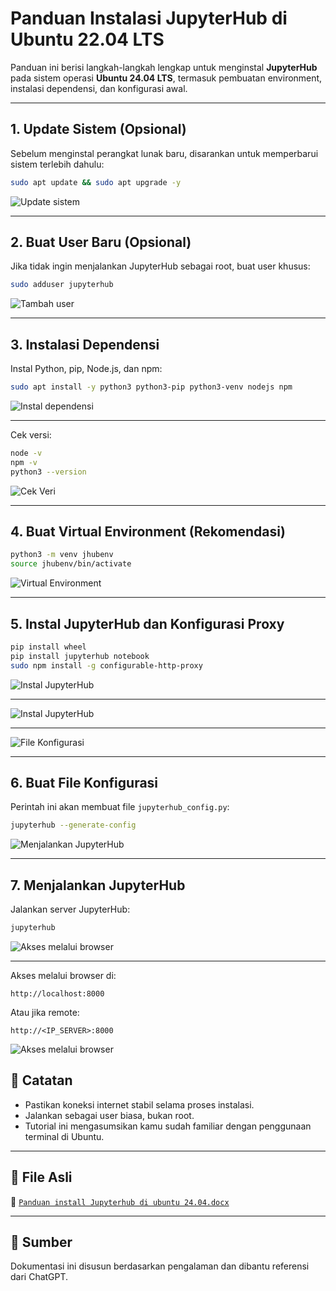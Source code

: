 # Panduan Instalasi JupyterHub di Ubuntu 22.04 LTS

Panduan ini berisi langkah-langkah lengkap untuk menginstal **JupyterHub** pada sistem operasi **Ubuntu 24.04 LTS**, termasuk pembuatan environment, instalasi dependensi, dan konfigurasi awal.

---

## 1. Update Sistem (Opsional)

Sebelum menginstal perangkat lunak baru, disarankan untuk memperbarui sistem terlebih dahulu:

```bash
sudo apt update && sudo apt upgrade -y
```

![Update sistem](images/jupyter_step1.png)

---

## 2. Buat User Baru (Opsional)

Jika tidak ingin menjalankan JupyterHub sebagai root, buat user khusus:

```bash
sudo adduser jupyterhub
```

![Tambah user](images/jupyter_step2.png)

---

## 3. Instalasi Dependensi

Instal Python, pip, Node.js, dan npm:

```bash
sudo apt install -y python3 python3-pip python3-venv nodejs npm
```

![Instal dependensi](images/jupyter_step3.png)

---

Cek versi:

```bash
node -v
npm -v
python3 --version
```

![Cek Veri](images/jupyter_step4.png)

---

## 4. Buat Virtual Environment (Rekomendasi)

```bash
python3 -m venv jhubenv
source jhubenv/bin/activate
```

![Virtual Environment](images/jupyter_step5.png)

---

## 5. Instal JupyterHub dan Konfigurasi Proxy

```bash
pip install wheel
pip install jupyterhub notebook
sudo npm install -g configurable-http-proxy
```

![Instal JupyterHub](images/jupyter_step6.png)

---

![Instal JupyterHub](images/jupyter_step7.png)

---

![File Konfigurasi](images/jupyter_step8.png)

---

## 6. Buat File Konfigurasi

Perintah ini akan membuat file `jupyterhub_config.py`:

```bash
jupyterhub --generate-config
```


![Menjalankan JupyterHub](images/jupyter_step9.png)

---

## 7. Menjalankan JupyterHub

Jalankan server JupyterHub:

```bash
jupyterhub
```

![Akses melalui browser](images/jupyter_step10.png)

---


Akses melalui browser di:

```
http://localhost:8000
```



Atau jika remote:

```
http://<IP_SERVER>:8000
```

![Akses melalui browser](images/jupyter_step11.png)

## 📌 Catatan

- Pastikan koneksi internet stabil selama proses instalasi.
- Jalankan sebagai user biasa, bukan root.
- Tutorial ini mengasumsikan kamu sudah familiar dengan penggunaan terminal di Ubuntu.

---



## 📁 File Asli

📄 [`Panduan install Jupyterhub di ubuntu 24.04.docx`](./Panduan%20install%20Jupyterhub%20di%20ubuntu%2024.04.docx)

---

## 🔖 Sumber

Dokumentasi ini disusun berdasarkan pengalaman dan dibantu referensi dari ChatGPT.

